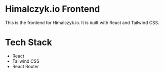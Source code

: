 # Himalczyk.io Frontend

This is the frontend for Himalczyk.io. It is built with React and Tailwind CSS.

# Tech Stack

- React
- Tailwind CSS
- React Router
